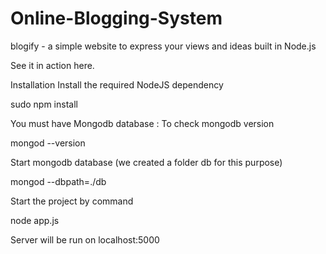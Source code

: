 # Online-Blogging-System
blogify -  a simple website to express your views and ideas built in Node.js

See it in action here.

Installation
Install the required NodeJS dependency

sudo npm install

You must have Mongodb database   :
To check mongodb version 

mongod --version

Start mongodb database (we created a folder db for this purpose)

mongod --dbpath=./db

Start the project by command 

node app.js

Server will be run on localhost:5000


